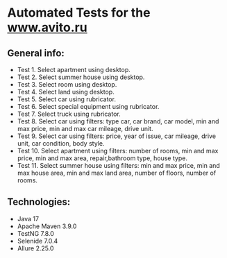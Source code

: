 # Automated Tests for the www.avito.ru

## General info:
* Test 1. Select apartment using desktop.
* Test 2. Select summer house using desktop.
* Test 3. Select room using desktop.
* Test 4. Select land using desktop.
* Test 5. Select car using rubricator.
* Test 6. Select special equipment using rubricator.
* Test 7. Select truck using rubricator.
* Test 8. Select car using filters: type car, car brand, car model, 
          min and max price, min and max car mileage, drive unit.
* Test 9. Select car using filters: price, year of issue, car mileage,
          drive unit, car condition, body style.
* Test 10. Select apartment using filters: number of rooms, min and max price, 
           min and max area, repair,bathroom type, house type.
* Test 11. Select summer house using filters: min and max price, min and max house area, 
           min and max land area, number of floors, number of rooms.

## Technologies:
* Java 17
* Apache Maven 3.9.0
* TestNG 7.8.0
* Selenide 7.0.4
* Allure 2.25.0
